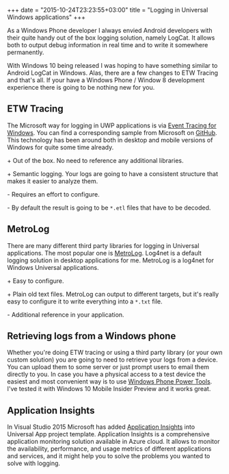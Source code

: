 +++
date = "2015-10-24T23:23:55+03:00"
title = "Logging in Universal Windows applications"
+++

As a Windows Phone developer I always envied Android developers with their quite handy out of the box logging solution, namely LogCat. It allows both to output debug information in real time and to write it somewhere permanently.

With Windows 10 being released I was hoping to have something similar to Android LogCat in Windows. Alas, there are a few changes to ETW Tracing and that's all. If your have a Windows Phone / Window 8 development experience there is going to be nothing new for you.

## ETW Tracing
The Microsoft way for logging in UWP applications is via [Event Tracing for Windows](https://msdn.microsoft.com/en-us/library/windows/desktop/aa363668). You can find a corresponding sample from Microsoft on [GitHub](https://github.com/Microsoft/Windows-universal-samples/tree/master/Samples/Logging). This technology has been around both in desktop and mobile versions of Windows for quite some time already. 

<span class="largeGreen">+ </span> Out of the box. No need to reference any additional libraries.

<span class="largeGreen">+ </span> Semantic logging. Your logs are going to have a consistent structure that makes it easier to analyze them.

<span class="largeRed">- </span> Requires an effort to configure.

<span class="largeRed">- </span> By default the result is going to be `*.etl` files that have to be decoded.

## MetroLog

There are many different third party libraries for logging in Universal applications. The most popular one is [MetroLog](https://www.nuget.org/packages/MetroLog/). Log4net is a default logging solution in desktop applications for me. MetroLog is a log4net for Windows Universal applications.

<span class="largeGreen">+ </span> Easy to configure.

<span class="largeGreen">+ </span> Plain old text files. MetroLog can output to different targets, but it's really easy to configure it to write everything into a `*.txt` file.

<span class="largeRed">- </span> Additional reference in your application.

## Retrieving logs from a Windows phone
Whether you're doing ETW tracing or using a third party library (or your own custom solution) you are going to need to retrieve your logs from a device. You can upload them to some server or just prompt users to email them directly to you. In case you have a physical access to a test device 
the easiest and most convenient way is to use [Windows Phone Power Tools](https://wptools.codeplex.com). I've tested it with Windows 10 Mobile Insider Preview and it works great.

## Application Insights
In Visual Studio 2015 Microsoft has added [Application Insights](https://azure.microsoft.com/en-us/services/application-insights/) into Universal App project template. Application Insights is a comprehensive application monitoring solution available in Azure cloud. It allows to monitor the availability, performance, and usage metrics of different applications and services, and it might help you to solve the problems you wanted to solve with logging.